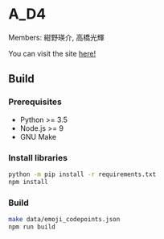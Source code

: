 # A_D4

Members: 紺野瑛介, 高橋光輝

You can visit the site [here!](http://hakata-public.s3-website-ap-northeast-1.amazonaws.com/infovis/)

## Build

### Prerequisites

* Python >= 3.5
* Node.js >= 9
* GNU Make

### Install libraries

```sh
python -m pip install -r requirements.txt
npm install
```

### Build

```sh
make data/emoji_codepoints.json
npm run build
```

